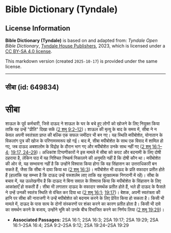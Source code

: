 # Bible Dictionary (Tyndale)

## License Information

**Bible Dictionary (Tyndale)** is based on and adapted from: _Tyndale Open Bible Dictionary_, [Tyndale House Publishers](https://tyndaleopenresources.com/), 2023, which is licensed under a [CC BY-SA 4.0 license](https://creativecommons.org/licenses/by-sa/4.0/legalcode.en).

This markdown version (created `2025-10-17`) is provided under the same license.



--------------------------------

## सीबा (id: 649834)

सीबा
====

शाऊल के पूर्व कर्मचारी, जिसे दाऊद ने शाऊल के घर के बचे हुए लोगों को खोजने के लिए नियुक्त किया ताकि वह उन्हें "प्रीति" दिखा सकें ([2 शमू 9:2–12](https://ref.ly/2Sam9:2-2Sam9:12))। शाऊल की मृत्यु के बाद के समय में, सीबा ने न केवल अपनी स्वतंत्रता प्राप्त की बल्कि एक सफल जमींदार भी बन गए। यह स्थिति मपीबोशेत, योनातान के विकलांग पुत्र की खोज के परिणामस्वरूप खो गई। बाद में, सीबा मपीबोशेत के साथ एक विवाद में शामिल हो गए, जब दाऊद अबशालोम के विद्रोह के दौरान भाग गए और मपीबोशेत उनके साथ नहीं गए ([2 शमू 16:1–4](https://ref.ly/2Sam16:1-2Sam16:4); [19:17, 24–29](https://ref.ly/2Sam19:17,2Sam19:24-2Sam19:29))। अधिकांश टिप्पणीकारों ने इस मामले में सीबा को कपट और बदनामी के लिए दोषी ठहराया है, लेकिन पाठ में यह निश्चित निष्कर्ष निकालने की अनुमति नहीं है कि दोषी कौन था। मपीबोशेत की ओर से, यह सम्भावना नहीं है कि उन्होंने विश्वास किया होगा कि वह सिंहासन का उत्तराधिकारी बन सकते हैं, जैसा कि सीबा ने दावा किया था ([2 शमू 16:3](https://ref.ly/2Sam16:3))। मपीबोशेत भी दाऊद के प्रति वफादार प्रतीत होते हैं (हालांकि यह सम्भव है कि दाऊद उन्हें यरूशलेम लाए ताकि वह सुरक्षात्मक निगरानी में रहें)। सीबा के बचाव में, यह उल्लेखनीय है कि दाऊद ने बिना सवाल के विश्वास किया कि मपीबोशेत के सिंहासन के लिए आकांक्षाएँ हो सकती हैं। सीबा भी लगातार दाऊद के वफादार समर्थक प्रतीत होते हैं, भले ही दाऊद के फैसले ने उन्हें उनकी स्वतंत्र स्थिति से वंचित कर दिया था ([2 शमू 16:1](https://ref.ly/2Sam16:1); [19:17](https://ref.ly/2Sam19:17))। बेशक, अपनी स्वतंत्रता की हानि पर सीबा की नाराजगी ने उन्हें मपीबोशेत को बदनाम करने के लिए प्रेरित किया हो सकता है। किसी भी मामले में, दाऊद के पास सत्य के दोनों संस्करणों पर शंका करने का कारण प्रतीत होता है। किसी भी दावे का समर्थन करने के बजाय, उन्होंने भूमि को उनके बीच विभाजित करने का निर्णय लिया ([2 शमू 19:29](https://ref.ly/2Sam19:29))।

* **Associated Passages:** 2SA 16:1; 2SA 16:3; 2SA 19:17; 2SA 19:29; 2SA 16:1–2SA 16:4; 2SA 9:2–2SA 9:12; 2SA 19:24–2SA 19:29

